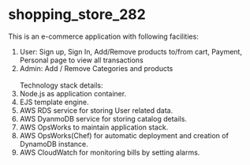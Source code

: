shopping_store_282
==================
This is an e-commerce application with following facilities:

1) User: Sign up, Sign In, Add/Remove products to/from cart, Payment, Personal page to view all transactions<br>
2) Admin: Add / Remove Categories and products
<br><br>
Technology stack details:<br>
1) Node.js as application container.<br>
2) EJS template engine.<br>
2) AWS RDS service for storing User related data.<br>
3) AWS DyanmoDB service for storing catalog details.<br>
4) AWS OpsWorks to maintain application stack.<br>
5) AWS OpsWorks(Chef) for automatic deployment and creation of DynamoDB instance.<br>
6) AWS CloudWatch for monitoring bills by setting alarms.<br>
